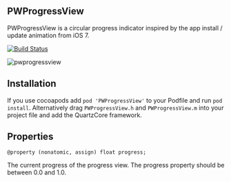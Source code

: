 ## PWProgressView ##

PWProgressView is a circular progress indicator inspired by the app install / update animation from iOS 7.

[![Build Status](https://travis-ci.org/pwillsey/PWProgressView.png?branch=master)](https://travis-ci.org/pwillsey/PWProgressView)

![pwprogressview](https://f.cloud.github.com/assets/954833/1884927/f929ad12-79b4-11e3-95e4-6dbac782387d.gif)

## Installation ##

If you use cocoapods add `pod 'PWProgressView'` to your Podfile and run `pod install`. Alternatively drag `PWProgressView.h` and `PWProgressView.m` into your project file and add the QuartzCore framework.

## Properties ##
```objc
@property (nonatomic, assign) float progress;
```
The current progress of the progress view. The progress property should be between 0.0 and 1.0.

